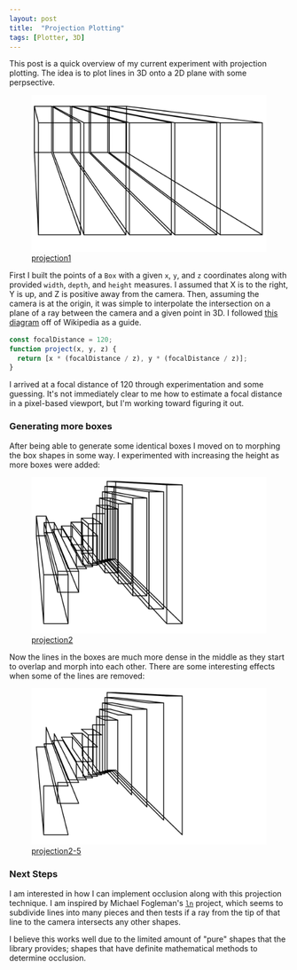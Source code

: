 ```yaml
---
layout: post
title:  "Projection Plotting"
tags: [Plotter, 3D]
---
```


This post is a quick overview of my current experiment with projection plotting. The idea is to plot
lines in 3D onto a 2D plane with some perpsective.

<figure>
  <img src="/assets/images/projection1.svg">
  <figcaption><a href="https://glitch.com/~projection1">projection1</a></figcaption>
</figure>

First I built the points of a `Box` with a given `x`, `y`, and `z` coordinates along with provided
`width`, `depth`, and `height` measures. I assumed that X is to the right, Y is up, and Z is
positive away from the camera. Then, assuming the camera is at the origin, it was simple to
interpolate the intersection on a plane of a ray between the camera and a given point in 3D. I
followed [this diagram](https://en.wikipedia.org/wiki/3D_projection#Diagram) off of Wikipedia as a
guide.

```js
const focalDistance = 120;
function project(x, y, z) {
  return [x * (focalDistance / z), y * (focalDistance / z)];
}
```

I arrived at a focal distance of 120 through experimentation and some guessing. It's not immediately
clear to me how to estimate a focal distance in a pixel-based viewport, but I'm working toward
figuring it out.

### Generating more boxes

After being able to generate some identical boxes I moved on to morphing the box shapes in some way.
I experimented with increasing the height as more boxes were added:

<figure>
  <img src="/assets/images/projection2.svg">
  <figcaption><a href="https://glitch.com/~projection2">projection2</a></figcaption>
</figure>

Now the lines in the boxes are much more dense in the middle as they start to overlap and morph into
each other. There are some interesting effects when some of the lines are removed:

<figure>
  <img src="/assets/images/projection3.svg">
  <figcaption><a href="https://glitch.com/~projection2-5">projection2-5</a></figcaption>
</figure>

### Next Steps

I am interested in how I can implement occlusion along with this projection technique. I am inspired
by Michael Fogleman's [`ln`](https://github.com/fogleman/ln) project, which seems to subdivide lines
into many pieces and then tests if a ray from the tip of that line to the camera intersects any
other shapes.

I believe this works well due to the limited amount of "pure" shapes that the library provides;
shapes that have definite mathematical methods to determine occlusion.